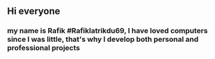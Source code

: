 ## Hi everyone 
###  my name is Rafik #Rafiklatrikdu69, I have loved computers since I was little, that's why I develop both personal and professional projects
